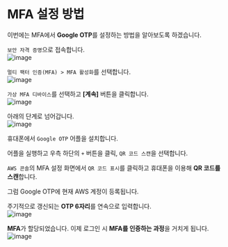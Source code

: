 # MFA 설정 방법

이번에는 MFA에서 **Google OTP**를 설정하는 방법을 알아보도록 하겠습니다.   

`보안 자격 증명`으로 접속합니다.   
![image](https://user-images.githubusercontent.com/43658658/155908979-ad8348e2-080a-4d60-8dbb-0f322ef97d28.png)

`멀티 팩터 인증(MFA) > MFA 활성화`를 선택합니다.   
![image](https://user-images.githubusercontent.com/43658658/155909181-48de80d1-b7e7-4233-b072-6a05c282a20b.png)

`가상 MFA 디바이스`를 선택하고 **[계속]** 버튼을 클릭합니다.   
![image](https://user-images.githubusercontent.com/43658658/155909197-706c6fa3-5a62-4874-b5aa-b5886efe9db2.png)

아래의 단계로 넘어갑니다.   
![image](https://user-images.githubusercontent.com/43658658/155909464-2064db3e-f3a5-4347-a774-6851ae8a2baa.png)

휴대폰에서 `Google OTP` 어플을 설치합니다.

어플을 실행하고 우측 하단의 `+` 버튼을 클릭, `QR 코드 스캔`을 선택합니다.

`AWS 콘솔`의 MFA 설정 화면에서 `QR 코드 표시`를 클릭하고 휴대폰을 이용해 **QR 코드를 스캔**합니다.

그럼 Google OTP에 현재 AWS 계정이 등록됩니다.

주기적으로 갱신되는 **OTP 6자리**를 연속으로 입력합니다.   
![image](https://user-images.githubusercontent.com/43658658/155909629-12400ed8-bc55-41d5-acb5-8dacaad5b5f3.png)

**MFA**가 할당되었습니다. 이제 로그인 시 **MFA를 인증하는 과정**을 거치게 됩니다.   
![image](https://user-images.githubusercontent.com/43658658/155909737-9d1b0445-779a-435c-94df-931816922b18.png)
